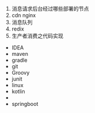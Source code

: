 1. 消息请求后台经过哪些部署的节点
2. cdn  nginx
3. 消息队列
4. redix
5. 生产者消费之代码实现





- IDEA
- maven
- gradle
- git
- Groovy
- junit
- linux
- kotlin
- 
- springboot




